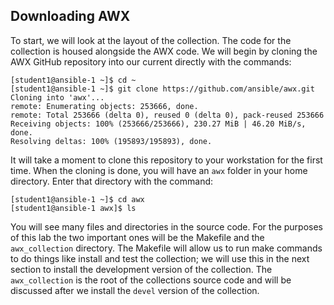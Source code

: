 ## Downloading AWX

To start, we will look at the layout of the collection. The code for the collection is housed alongside the AWX code. We will begin by cloning the AWX GitHub repository into our current directly with the commands:

```
[student1@ansible-1 ~]$ cd ~
[student1@ansible-1 ~]$ git clone https://github.com/ansible/awx.git
Cloning into 'awx'...
remote: Enumerating objects: 253666, done.
remote: Total 253666 (delta 0), reused 0 (delta 0), pack-reused 253666
Receiving objects: 100% (253666/253666), 230.27 MiB | 46.20 MiB/s, done.
Resolving deltas: 100% (195893/195893), done.
```

It will take a moment to clone this repository to your workstation for the first time. When the cloning is done, you will have an `awx` folder in your home directory. Enter that directory with the command:

```
[student1@ansible-1 ~]$ cd awx
[student1@ansible-1 awx]$ ls
```

You will see many files and directories in the source code. For the purposes of this lab the two important ones will be the Makefile and the `awx_collection` directory. The Makefile will allow us to run make commands to do things like install and test the collection; we will use this in the next section to install the development version of the collection. The `awx_collection` is the root of the collections source code and will be discussed after we install the `devel` version of the collection.
